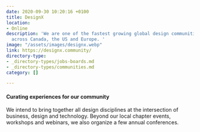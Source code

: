 ```yaml
---
date: 2020-09-30 10:20:16 +0100
title: DesignX
location:
- Online
description: 'We are one of the fastest growing global design communities, with chapters
  across Canada, the US and Europe. '
image: "/assets/images/designx.webp"
link: https://designx.community/
directory-type:
- _directory-types/jobs-boards.md
- _directory-types/communities.md
category: []

---
```

#### Curating experiences for our community

We intend to bring together all design disciplines at the intersection of business, design and technology. Beyond our local chapter events, workshops and webinars, we also organize a few annual conferences.